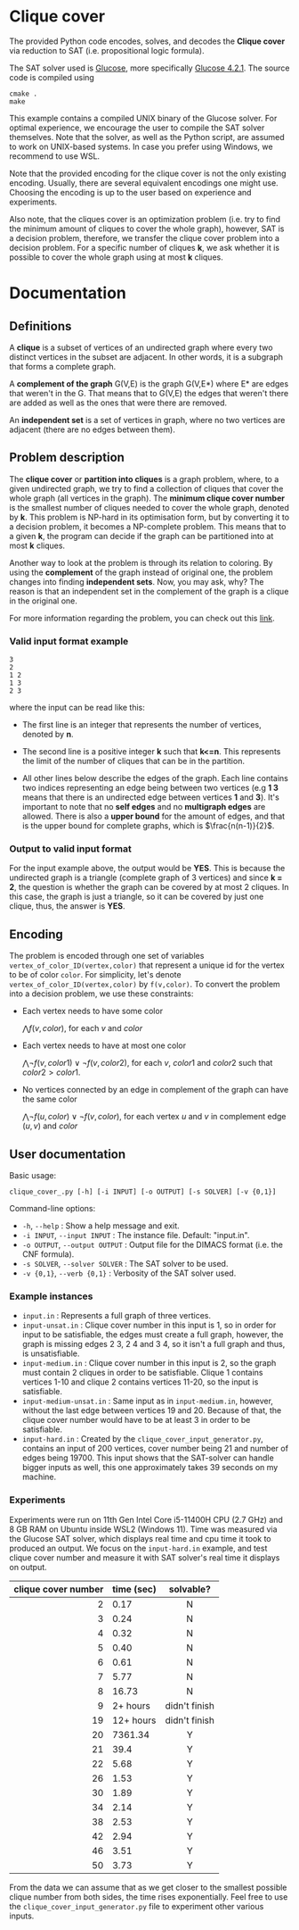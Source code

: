 # Clique cover

The provided Python code encodes, solves, and decodes the **Clique cover** via reduction to SAT (i.e. propositional logic formula).

The SAT solver used is [Glucose](https://www.labri.fr/perso/lsimon/research/glucose/), more specifically [Glucose 4.2.1](https://github.com/audemard/glucose/releases/tag/4.2.1). The source code is compiled using

```
cmake .
make
```

This example contains a compiled UNIX binary of the Glucose solver. For optimal experience, we encourage the user to compile the SAT solver themselves. Note that the solver, as well as the Python script, are assumed to work on UNIX-based systems. In case you prefer using Windows, we recommend to use WSL.

Note that the provided encoding for the clique cover is not the only existing encoding. Usually, there are several equivalent encodings one might use. Choosing the encoding is up to the user based on experience and experiments.

Also note, that the cliques cover is an optimization problem (i.e. try to find the minimum amount of cliques to cover the whole graph), however, SAT is a decision problem, therefore, we transfer the clique cover problem into a decision problem. For a specific number of cliques **k**, we ask whether it is possible to cover the whole graph using at most **k** cliques.

# Documentation

## Definitions

A **clique** is a subset of vertices of an undirected graph where every two distinct vertices in the subset are adjacent. In other words, it is a subgraph that forms a complete graph.

A **complement of the graph** G(V,E) is the graph G(V,E*) where E* are edges that weren't in the G. That means that to G(V,E) the edges that weren't there are added as well as the ones that were there are removed.

An **independent set** is a set of vertices in graph, where no two vertices are adjacent (there are no edges between them).

## Problem description

The **clique cover** or **partition into cliques** is a graph problem, where, to a given undirected graph, we try to find a collection of cliques that cover the whole graph (all vertices in the graph). The **minimum clique cover number** is the smallest number of cliques needed to cover the whole graph, denoted by **k**. This problem is NP-hard in its optimisation form, but by converting it to a decision problem, it becomes a NP-complete problem. This means that to a given **k**, the program can decide if the graph can be partitioned into at most **k** cliques. 

Another way to look at the problem is through its relation to coloring. By using the **complement** of the graph instead of original one, the problem changes into finding **independent sets**. Now, you may ask, why? The reason is that an independent set in the complement of the graph is a clique in the original one. 

For more information regarding the problem, you can check out this [link](https://en.wikipedia.org/wiki/Clique_cover).

### Valid input format example

```
3
2
1 2
1 3
2 3
```

where the input can be read like this:

- The first line is an integer that represents the number of vertices, denoted by **n**.

- The second line is a positive integer **k** such that **k<=n**. This represents the limit of the number of cliques that can be in the partition.

- All other lines below describe the edges of the graph. Each line contains two indices representing an edge being between two vertices (e.g **1 3** means that there is an undirected edge between vertices **1** and **3**). It's important to note that no **self edges** and no **multigraph edges** are allowed. There is also a **upper bound** for the amount of edges, and that is the upper bound for complete graphs, which is $\frac{n(n-1)}{2}$.


### Output to valid input format

For the input example above, the output would be **YES**. This is because the undirected graph is a triangle (complete graph of 3 vertices) and since **k = 2**, the question is whether the graph can be covered by at most 2 cliques. In this case, the graph is just a triangle, so it can be covered by just one clique, thus, the answer is **YES**.

## Encoding

The problem is encoded through one set of variables `vertex_of_color_ID(vertex,color)` that represent a unique id for the vertex to be of color `color`. For simplicity, let's denote `vertex_of_color_ID(vertex,color)` by `f(v,color)`. To convert the problem into a decision problem, we use these constraints:

- Each vertex needs to have some color

  $\bigwedge f(v, color)$, for each $v$ and $color$

- Each vertex needs to have at most one color
  
  $\bigwedge \neg f(v, color1) \lor \neg f(v, color2)$, for each $v$, $color1$ and $color2$ such that $color2 > color1$.

- No vertices connected by an edge in complement of the graph can have the same color
  
  $\bigwedge \neg f(u, color) \lor \neg f(v, color)$, for each vertex $u$ and $v$ in complement edge $(u,v)$ and $color$

## User documentation

Basic usage: 
```
clique_cover_.py [-h] [-i INPUT] [-o OUTPUT] [-s SOLVER] [-v {0,1}]
```

Command-line options:

* `-h`, `--help` : Show a help message and exit.
* `-i INPUT`, `--input INPUT` : The instance file. Default: "input.in".
* `-o OUTPUT`, `--output OUTPUT` : Output file for the DIMACS format (i.e. the CNF formula).
* `-s SOLVER`, `--solver SOLVER` : The SAT solver to be used.
*  `-v {0,1}`, `--verb {0,1}` :  Verbosity of the SAT solver used.

### Example instances

* `input.in` : Represents a full graph of three vertices.
* `input-unsat.in` : Clique cover number in this input is 1, so in order for input to be satisfiable, the edges must create a full graph, however, the graph is missing edges 2 3, 2 4 and 3 4, so it isn't a full graph and thus, is unsatisfiable. 
* `input-medium.in` : Clique cover number in this input is 2, so the graph must contain 2 cliques in order to be satisfiable. Clique 1 contains vertices 1-10 and clique 2 contains vertices 11-20, so the input is satisfiable. 
* `input-medium-unsat.in` : Same input as in `input-medium.in`, however, without the last edge between vertices 19 and 20. Because of that, the clique cover number would have to be at least 3 in order to be satisfiable.
* `input-hard.in` : Created by the `clique_cover_input_generator.py`, contains an input of 200 vertices, cover number being 21 and number of edges being 19700. This input shows that the SAT-solver can handle bigger inputs as well, this one approximately takes 39 seconds on my machine.

### Experiments

Experiments were run on 11th Gen Intel Core i5-11400H CPU (2.7 GHz) and 8 GB RAM on Ubuntu inside WSL2 (Windows 11). Time was measured via the Glucose SAT solver, which displays real time and cpu time it took to produced an output. We focus on the `input-hard.in` example, and test clique cover number and measure it with SAT solver's real time it displays on output. 

| clique cover number | time (sec) | solvable? |
|--------------------:|:-----------|:---------:|
  2 | 0.17 | N
  3 | 0.24 | N
  4 | 0.32 | N
  5 | 0.40 | N
  6 | 0.61 | N
  7 | 5.77 | N
  8 | 16.73 | N
  9 | 2+ hours | didn't finish
  19 | 12+ hours | didn't finish
 20 | 7361.34 | Y
 21 | 39.4 | Y
 22 | 5.68 | Y
 26 | 1.53 | Y
 30 | 1.89 | Y
 34 | 2.14 | Y
 38 | 2.53 | Y
 42 | 2.94 | Y
 46 | 3.51 | Y
 50 | 3.73 | Y

From the data we can assume that as we get closer to the smallest possible clique number from both sides, the time rises exponentially. Feel free to use the `clique_cover_input_generator.py` file to experiment other various inputs.
